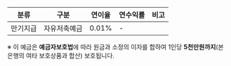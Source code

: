 | 분류     | 구분         | 연이율 | 연수익률 | 비고 |
|----------|--------------|--------|----------|------|
| 만기지급 | 자유저축예금 | 0.01%  | -        |      |

※ 이 예금은 **예금자보호법**에 따라 원금과 소정의 이자를 합하여 1인당 **5천만원까지**(본 은행의 여타 보호상품과 합산) 보호됩니다.